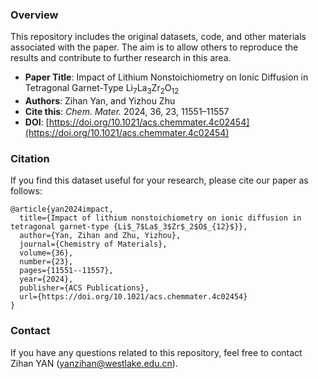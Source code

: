 ### Overview

This repository includes the original datasets, code, and other materials associated with the paper. The aim is to allow others to reproduce the results and contribute to further research in this area.

- **Paper Title**: Impact of Lithium Nonstoichiometry on Ionic Diffusion in Tetragonal Garnet-Type Li<sub>7</sub>La<sub>3</sub>Zr<sub>2</sub>O<sub>12</sub>
- **Authors**: Zihan Yan, and Yizhou Zhu
- **Cite this**: *Chem. Mater.* 2024, 36, 23, 11551–11557
- **DOI**: [https://doi.org/10.1021/acs.chemmater.4c02454](https://doi.org/10.1021/acs.chemmater.4c02454)

### Citation

If you find this dataset useful for your research, please cite our paper as follows:

```
@article{yan2024impact,
  title={Impact of lithium nonstoichiometry on ionic diffusion in tetragonal garnet-type {Li$_7$La$_3$Zr$_2$O$_{12}$}},
  author={Yan, Zihan and Zhu, Yizhou},
  journal={Chemistry of Materials},
  volume={36},
  number={23},
  pages={11551--11557},
  year={2024},
  publisher={ACS Publications},
  url={https://doi.org/10.1021/acs.chemmater.4c02454}
}
```

### Contact

If you have any questions related to this repository, feel free to contact Zihan YAN ([yanzihan@westlake.edu.cn](mailto:yanzihan@westlake.edu.cn)).
